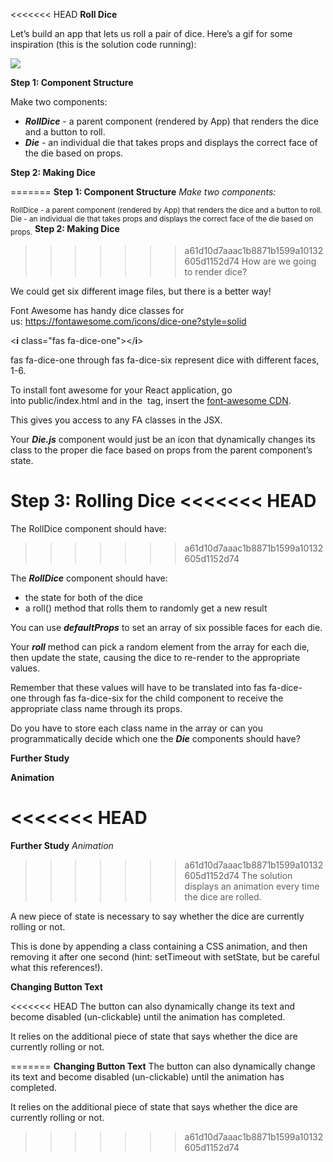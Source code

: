 <<<<<<< HEAD
﻿**Roll Dice**

Let’s build an app that lets us roll a pair of dice. Here’s a gif for some inspiration (this is the solution code running):

![](Aspose.Words.9022d8af-7d53-4b94-9d08-ab76eea66f60.001.png)

**Step 1: Component Structure**

Make two components:

- ***RollDice*** - a parent component (rendered by App) that renders the dice and a button to roll.
- ***Die*** - an individual die that takes props and displays the correct face of the die based on props.

**Step 2: Making Dice**

=======
**Step 1: Component Structure**
*Make two components:*

<sub>RollDice - a parent component (rendered by App) that renders the dice and a button to roll.
Die - an individual die that takes props and displays the correct face of the die based on props.</sub>
**Step 2: Making Dice**
>>>>>>> a61d10d7aaac1b8871b1599a10132605d1152d74
How are we going to render dice?

We could get six different image files, but there is a better way!

Font Awesome has handy dice classes for us: <https://fontawesome.com/icons/dice-one?style=solid>

<**i** class="fas fa-dice-one"></**i**>

fas fa-dice-one through fas fa-dice-six represent dice with different faces, 1-6.

To install font awesome for your React application, go into public/index.html and in the <head> tag, insert the [font-awesome CDN](https://fontawesome.com/start).

This gives you access to any FA classes in the JSX.

Your ***Die.js*** component would just be an icon that dynamically changes its class to the proper die face based on props from the parent component’s state.

**Step 3: Rolling Dice**
<<<<<<< HEAD
=======
The RollDice component should have:
>>>>>>> a61d10d7aaac1b8871b1599a10132605d1152d74

The ***RollDice*** component should have:

- the state for both of the dice
- a roll() method that rolls them to randomly get a new result

You can use ***defaultProps*** to set an array of six possible faces for each die.

Your ***roll*** method can pick a random element from the array for each die, then update the state, causing the dice to re-render to the appropriate values.

Remember that these values will have to be translated into fas fa-dice-one through fas fa-dice-six for the child component to receive the appropriate class name through its props.

Do you have to store each class name in the array or can you programmatically decide which one the ***Die*** components should have?

**Further Study**

**Animation**

<<<<<<< HEAD
=======
**Further Study**
*Animation*
>>>>>>> a61d10d7aaac1b8871b1599a10132605d1152d74
The solution displays an animation every time the dice are rolled.

A new piece of state is necessary to say whether the dice are currently rolling or not.

This is done by appending a class containing a CSS animation, and then removing it after one second (hint: setTimeout with setState, but be careful what this references!).

**Changing Button Text**

<<<<<<< HEAD
The button can also dynamically change its text and become disabled (un-clickable) until the animation has completed.

It relies on the additional piece of state that says whether the dice are currently rolling or not.

=======
**Changing Button Text**
The button can also dynamically change its text and become disabled (un-clickable) until the animation has completed.

It relies on the additional piece of state that says whether the dice are currently rolling or not.
>>>>>>> a61d10d7aaac1b8871b1599a10132605d1152d74
